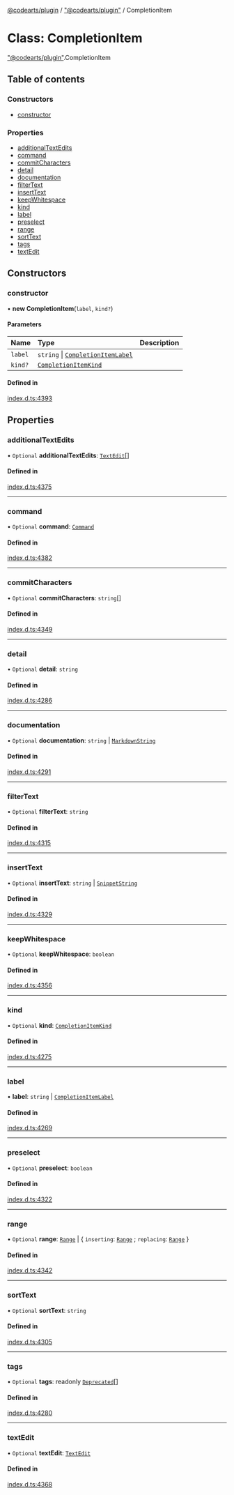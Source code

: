 [@codearts/plugin](../README.md) / ["@codearts/plugin"](../modules/_codearts_plugin_.md) / CompletionItem

# Class: CompletionItem

["@codearts/plugin"](../modules/_codearts_plugin_.md).CompletionItem

## Table of contents

### Constructors

- [constructor](codearts_plugin_.CompletionItem.md#constructor)

### Properties

- [additionalTextEdits](codearts_plugin_.CompletionItem.md#additionaltextedits)
- [command](codearts_plugin_.CompletionItem.md#command)
- [commitCharacters](codearts_plugin_.CompletionItem.md#commitcharacters)
- [detail](codearts_plugin_.CompletionItem.md#detail)
- [documentation](codearts_plugin_.CompletionItem.md#documentation)
- [filterText](codearts_plugin_.CompletionItem.md#filtertext)
- [insertText](codearts_plugin_.CompletionItem.md#inserttext)
- [keepWhitespace](codearts_plugin_.CompletionItem.md#keepwhitespace)
- [kind](codearts_plugin_.CompletionItem.md#kind)
- [label](codearts_plugin_.CompletionItem.md#label)
- [preselect](codearts_plugin_.CompletionItem.md#preselect)
- [range](codearts_plugin_.CompletionItem.md#range)
- [sortText](codearts_plugin_.CompletionItem.md#sorttext)
- [tags](codearts_plugin_.CompletionItem.md#tags)
- [textEdit](codearts_plugin_.CompletionItem.md#textedit)

## Constructors

### constructor

• **new CompletionItem**(`label`, `kind?`)

#### Parameters

| Name | Type | Description |
| :------ | :------ | :------ |
| `label` | `string` \| [`CompletionItemLabel`](../interfaces/codearts_plugin_.CompletionItemLabel.md) |  |
| `kind?` | [`CompletionItemKind`](../enums/codearts_plugin_.CompletionItemKind.md) |  |

#### Defined in

[index.d.ts:4393](https://github.com/huaweicloud/cloudide-plugin-api/blob/3b0eee8/index.d.ts#L4393)

## Properties

### additionalTextEdits

• `Optional` **additionalTextEdits**: [`TextEdit`](codearts_plugin_.TextEdit.md)[]

#### Defined in

[index.d.ts:4375](https://github.com/huaweicloud/cloudide-plugin-api/blob/3b0eee8/index.d.ts#L4375)

___

### command

• `Optional` **command**: [`Command`](../interfaces/codearts_plugin_.Command.md)

#### Defined in

[index.d.ts:4382](https://github.com/huaweicloud/cloudide-plugin-api/blob/3b0eee8/index.d.ts#L4382)

___

### commitCharacters

• `Optional` **commitCharacters**: `string`[]

#### Defined in

[index.d.ts:4349](https://github.com/huaweicloud/cloudide-plugin-api/blob/3b0eee8/index.d.ts#L4349)

___

### detail

• `Optional` **detail**: `string`

#### Defined in

[index.d.ts:4286](https://github.com/huaweicloud/cloudide-plugin-api/blob/3b0eee8/index.d.ts#L4286)

___

### documentation

• `Optional` **documentation**: `string` \| [`MarkdownString`](codearts_plugin_.MarkdownString.md)

#### Defined in

[index.d.ts:4291](https://github.com/huaweicloud/cloudide-plugin-api/blob/3b0eee8/index.d.ts#L4291)

___

### filterText

• `Optional` **filterText**: `string`

#### Defined in

[index.d.ts:4315](https://github.com/huaweicloud/cloudide-plugin-api/blob/3b0eee8/index.d.ts#L4315)

___

### insertText

• `Optional` **insertText**: `string` \| [`SnippetString`](codearts_plugin_.SnippetString.md)

#### Defined in

[index.d.ts:4329](https://github.com/huaweicloud/cloudide-plugin-api/blob/3b0eee8/index.d.ts#L4329)

___

### keepWhitespace

• `Optional` **keepWhitespace**: `boolean`

#### Defined in

[index.d.ts:4356](https://github.com/huaweicloud/cloudide-plugin-api/blob/3b0eee8/index.d.ts#L4356)

___

### kind

• `Optional` **kind**: [`CompletionItemKind`](../enums/codearts_plugin_.CompletionItemKind.md)

#### Defined in

[index.d.ts:4275](https://github.com/huaweicloud/cloudide-plugin-api/blob/3b0eee8/index.d.ts#L4275)

___

### label

• **label**: `string` \| [`CompletionItemLabel`](../interfaces/codearts_plugin_.CompletionItemLabel.md)

#### Defined in

[index.d.ts:4269](https://github.com/huaweicloud/cloudide-plugin-api/blob/3b0eee8/index.d.ts#L4269)

___

### preselect

• `Optional` **preselect**: `boolean`

#### Defined in

[index.d.ts:4322](https://github.com/huaweicloud/cloudide-plugin-api/blob/3b0eee8/index.d.ts#L4322)

___

### range

• `Optional` **range**: [`Range`](codearts_plugin_.Range.md) \| { `inserting`: [`Range`](codearts_plugin_.Range.md) ; `replacing`: [`Range`](codearts_plugin_.Range.md)  }

#### Defined in

[index.d.ts:4342](https://github.com/huaweicloud/cloudide-plugin-api/blob/3b0eee8/index.d.ts#L4342)

___

### sortText

• `Optional` **sortText**: `string`

#### Defined in

[index.d.ts:4305](https://github.com/huaweicloud/cloudide-plugin-api/blob/3b0eee8/index.d.ts#L4305)

___

### tags

• `Optional` **tags**: readonly [`Deprecated`](../enums/codearts_plugin_.CompletionItemTag.md#deprecated)[]

#### Defined in

[index.d.ts:4280](https://github.com/huaweicloud/cloudide-plugin-api/blob/3b0eee8/index.d.ts#L4280)

___

### textEdit

• `Optional` **textEdit**: [`TextEdit`](codearts_plugin_.TextEdit.md)

#### Defined in

[index.d.ts:4368](https://github.com/huaweicloud/cloudide-plugin-api/blob/3b0eee8/index.d.ts#L4368)
